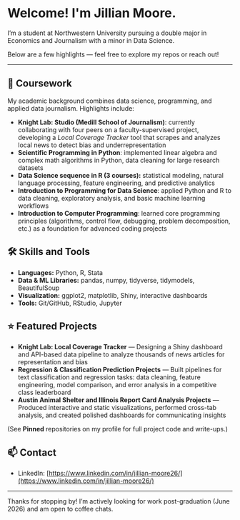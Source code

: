 # Welcome! I'm Jillian Moore.

I’m a student at Northwestern University pursuing a double major in Economics and Journalism with a minor in Data Science.

Below are a few highlights — feel free to explore my repos or reach out!

---

## 📂 Coursework
My academic background combines data science, programming, and applied data journalism. Highlights include:
- **Knight Lab: Studio (Medill School of Journalism)**: currently collaborating with four peers on a faculty-supervised project, developing a *Local Coverage Tracker* tool that scrapes and analyzes local news to detect bias and underrepresentation
- **Scientific Programming in Python**: implemented linear algebra and complex math algorithms in Python, data cleaning for large research datasets
- **Data Science sequence in R (3 courses):** statistical modeling, natural language processing, feature engineering, and predictive analytics 
- **Introduction to Programming for Data Science**: applied Python and R to data cleaning, exploratory analysis, and basic machine learning workflows  
- **Introduction to Computer Programming**: learned core programming principles (algorithms, control flow, debugging, problem decomposition, etc.) as a foundation for advanced coding projects  

## 🛠️ Skills and Tools
- **Languages:** Python, R, Stata
- **Data & ML Libraries:** pandas, numpy, tidyverse, tidymodels, BeautifulSoup  
- **Visualization:** ggplot2, matplotlib, Shiny, interactive dashboards  
- **Tools:** Git/GitHub, RStudio, Jupyter

## ⭐ Featured Projects
- **Knight Lab: Local Coverage Tracker** — Designing a Shiny dashboard and API-based data pipeline to analyze thousands of news articles for representation and bias
- **Regression & Classification Prediction Projects** — Built pipelines for text classification and regression tasks: data cleaning, feature engineering, model comparison, and error analysis in a competitive class leaderboard 
- **Austin Animal Shelter and Illinois Report Card Analysis Projects** — Produced interactive and static visualizations, performed cross-tab analysis, and created polished dashboards for communicating insights

(See **Pinned** repositories on my profile for full project code and write-ups.)

## 📫 Contact
- LinkedIn: [https://www.linkedin.com/in/jillian-moore26/](https://www.linkedin.com/in/jillian-moore26/)

---

Thanks for stopping by! I’m actively looking for work post-graduation (June 2026) and am open to coffee chats.

